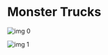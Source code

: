 # Monster Trucks

![img 0](https://i.imgur.com/YyfSqMM.jpg)

![img 1](https://i.imgur.com/8Gqysbh.jpg)

